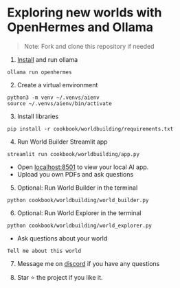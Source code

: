 # Exploring new worlds with OpenHermes and Ollama

> Note: Fork and clone this repository if needed

1. [Install](https://github.com/ollama/ollama?tab=readme-ov-file#macos) and run ollama

```shell
ollama run openhermes
```

2. Create a virtual environment

```shell
python3 -m venv ~/.venvs/aienv
source ~/.venvs/aienv/bin/activate
```

3. Install libraries

```shell
pip install -r cookbook/worldbuilding/requirements.txt
```

4. Run World Builder Streamlit app

```shell
streamlit run cookbook/worldbuilding/app.py
```

- Open [localhost:8501](http://localhost:8501) to view your local AI app.
- Upload you own PDFs and ask questions

5. Optional: Run World Builder in the terminal

```shell
python cookbook/worldbuilding/world_builder.py
```

6. Optional: Run World Explorer in the terminal

```shell
python cookbook/worldbuilding/world_explorer.py
```

- Ask questions about your world

```text
Tell me about this world
```

7. Message me on [discord](https://discord.gg/4MtYHHrgA8) if you have any questions

8. Star ⭐️ the project if you like it.
